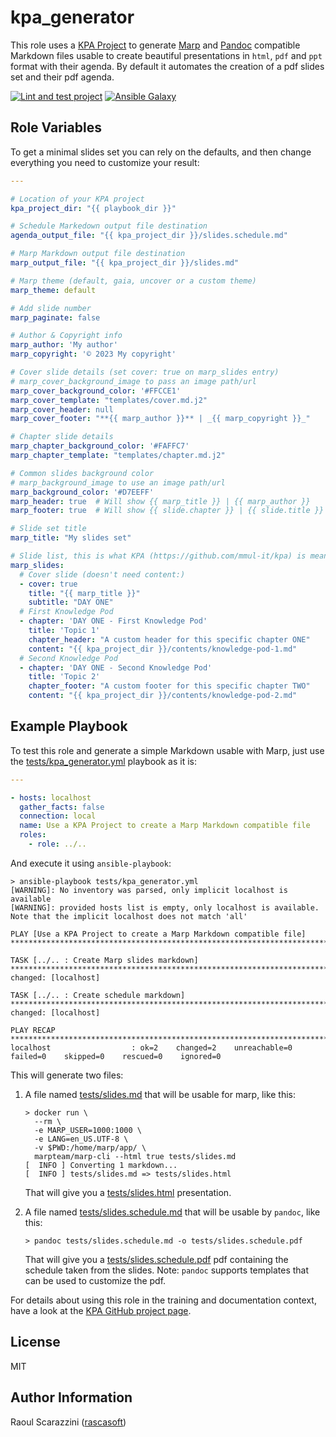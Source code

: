 kpa_generator
=========================

This role uses a [KPA Project](https://github.com/mmul-it/kpa) to generate
[Marp](https://marp.app/#get-started) and [Pandoc](https://pandoc.org/MANUAL.html) compatible Markdown files usable to
create beautiful presentations in `html`, `pdf` and `ppt` format with their
agenda.
By default it automates the creation of a pdf slides set and their pdf agenda.

[![Lint and test project](https://github.com/mmul-it/kpa_generator/actions/workflows/main.yml/badge.svg)](https://github.com/mmul-it/kpa_generator/actions/workflows/main.yml)
[![Ansible Galaxy](https://img.shields.io/badge/ansible--galaxy-kpa_generator-blue.svg)](https://galaxy.ansible.com/mmul/kpa_generator)


Role Variables
--------------

To get a minimal slides set you can rely on the defaults, and then change
everything you need to customize your result:

```yaml
---

# Location of your KPA project
kpa_project_dir: "{{ playbook_dir }}"

# Schedule Markedown output file destination
agenda_output_file: "{{ kpa_project_dir }}/slides.schedule.md"

# Marp Markdown output file destination
marp_output_file: "{{ kpa_project_dir }}/slides.md"

# Marp theme (default, gaia, uncover or a custom theme)
marp_theme: default

# Add slide number
marp_paginate: false

# Author & Copyright info
marp_author: 'My author'
marp_copyright: '© 2023 My copyright'

# Cover slide details (set cover: true on marp_slides entry)
# marp_cover_background_image to pass an image path/url
marp_cover_background_color: '#FFCCE1'
marp_cover_template: "templates/cover.md.j2"
marp_cover_header: null
marp_cover_footer: "**{{ marp_author }}** | _{{ marp_copyright }}_"

# Chapter slide details
marp_chapter_background_color: '#FAFFC7'
marp_chapter_template: "templates/chapter.md.j2"

# Common slides background color
# marp_background_image to use an image path/url
marp_background_color: '#D7EEFF'
marp_header: true  # Will show {{ marp_title }} | {{ marp_author }}
marp_footer: true  # Will show {{ slide.chapter }} | {{ slide.title }}

# Slide set title
marp_title: "My slides set"

# Slide list, this is what KPA (https://github.com/mmul-it/kpa) is meant for
marp_slides:
  # Cover slide (doesn't need content:)
  - cover: true
    title: "{{ marp_title }}"
    subtitle: "DAY ONE"
  # First Knowledge Pod
  - chapter: 'DAY ONE - First Knowledge Pod'
    title: 'Topic 1'
    chapter_header: "A custom header for this specific chapter ONE"
    content: "{{ kpa_project_dir }}/contents/knowledge-pod-1.md"
  # Second Knowledge Pod
  - chapter: 'DAY ONE - Second Knowledge Pod'
    title: 'Topic 2'
    chapter_footer: "A custom footer for this specific chapter TWO"
    content: "{{ kpa_project_dir }}/contents/knowledge-pod-2.md"
```

Example Playbook
----------------

To test this role and generate a simple Markdown usable with Marp, just use the
[tests/kpa_generator.yml](tests/kpa_generator.yml)
playbook as it is:

```yaml
---

- hosts: localhost
  gather_facts: false
  connection: local
  name: Use a KPA Project to create a Marp Markdown compatible file
  roles:
    - role: ../..
```

And execute it using `ansible-playbook`:

```console
> ansible-playbook tests/kpa_generator.yml
[WARNING]: No inventory was parsed, only implicit localhost is available
[WARNING]: provided hosts list is empty, only localhost is available. Note that the implicit localhost does not match 'all'

PLAY [Use a KPA Project to create a Marp Markdown compatible file] *******************************************************************************************************

TASK [../.. : Create Marp slides markdown] ****************************************************************************************************************
changed: [localhost]

TASK [../.. : Create schedule markdown] *******************************************************************************************************************
changed: [localhost]

PLAY RECAP ************************************************************************************************************************************************
localhost                  : ok=2    changed=2    unreachable=0    failed=0    skipped=0    rescued=0    ignored=0
```

This will generate two files:

1. A file named [tests/slides.md](tests/slides.md) that will be usable for marp,
   like this:

   ```console
   > docker run \
     --rm \
     -e MARP_USER=1000:1000 \
     -e LANG=en_US.UTF-8 \
     -v $PWD:/home/marp/app/ \
     marpteam/marp-cli --html true tests/slides.md
   [  INFO ] Converting 1 markdown...
   [  INFO ] tests/slides.md => tests/slides.html
   ```

   That will give you a [tests/slides.html](tests/slides.html) presentation.

2. A file named [tests/slides.schedule.md](tests/slides.schedule.md) that will
   be usable by `pandoc`, like this:

   ```console
   > pandoc tests/slides.schedule.md -o tests/slides.schedule.pdf
   ```

   That will give you a [tests/slides.schedule.pdf](tests/slides.schedule.pdf)
   pdf containing the schedule taken from the slides.
   Note: `pandoc` supports templates that can be used to customize the pdf.

For details about using this role in the training and documentation context,
have a look at the [KPA GitHub project page](https://github.com/mmul-it/kpa).

License
-------

MIT

Author Information
------------------

Raoul Scarazzini ([rascasoft](https://github.com/rascasoft))
